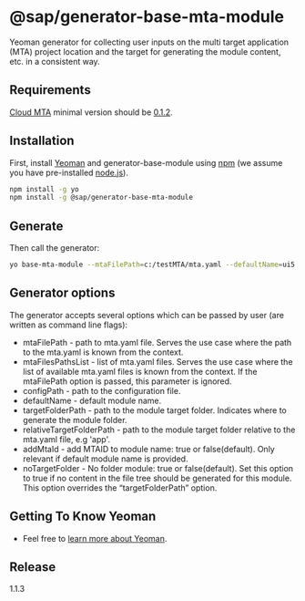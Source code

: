 
# @sap/generator-base-mta-module
Yeoman generator for collecting user inputs on the multi target application (MTA) project location and the target for generating the module content, etc. in a consistent way.

## Requirements

[Cloud MTA](https://github.com/SAP/cloud-mta) minimal version should be [0.1.2](https://github.com/SAP/cloud-mta/releases/tag/v0.1.2).


## Installation

First, install [Yeoman](http://yeoman.io) and generator-base-module using [npm](https://www.npmjs.com/) (we assume you have pre-installed [node.js](https://nodejs.org/)).


```bash
npm install -g yo
npm install -g @sap/generator-base-mta-module
```

## Generate

Then call the generator:

```bash
yo base-mta-module --mtaFilePath=c:/testMTA/mta.yaml --defaultName=ui5
```

## Generator options

The generator accepts several options which can be passed by user (are written as command line flags):
 * mtaFilePath - path to mta.yaml file. Serves the use case where the path to the mta.yaml is known from the context.
 * mtaFilesPathsList - list of mta.yaml files. Serves the use case where the list of available mta.yaml files is known from the context. If the mtaFilePath option is passed, this parameter is ignored.
 * configPath - path to the configuration file. 
 * defaultName - default module name.
 * targetFolderPath - path to the module target folder. Indicates where to generate the module folder.
 * relativeTargetFolderPath - path to the module target folder relative to the mta.yaml file, e.g 'app'.
 * addMtaId - add MTAID to module name: true or false(default). Only relevant if default module name is provided.
 * noTargetFolder - No folder module: true or false(default). Set this option to true if no content in the file tree should be generated for this module. This option overrides the “targetFolderPath” option.

## Getting To Know Yeoman

 * Feel free to [learn more about Yeoman](http://yeoman.io/).
 
 
 ## Release 
 1.1.3
